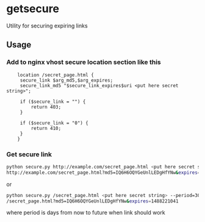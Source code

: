 # getsecure

Utility for securing expiring links

## Usage

### Add to nginx vhost secure location section like this

```nginx
    location /secret_page.html {
     secure_link $arg_md5,$arg_expires;
     secure_link_md5 "$secure_link_expires$uri <put here secret string>";

     if ($secure_link = "") {
         return 403;
     }

     if ($secure_link = "0") {
         return 410;
     }
    }
```

### Get secure link

```bash
python secure.py http://example.com/secret_page.html <put here secret string> --period=30
http://example.com/secret_page.html?md5=IQ6H6OQYGeUnlLEDgHfYNw&expires=1488221041
```

or

```bash
python secure.py /secret_page.html <put here secret string> --period=30
/secret_page.html?md5=IQ6H6OQYGeUnlLEDgHfYNw&expires=1488221041
```

where period is days from now to future when link should work
